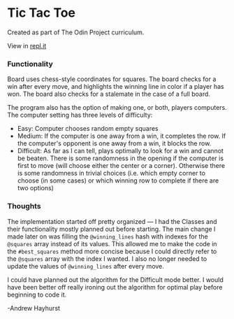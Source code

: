# Tic Tac Toe

Created as part of The Odin Project curriculum. 

View in [repl.it](https://repl.it/@andrewjh271/tictactoe)

### Functionality

Board uses chess-style coordinates for squares. The board checks for a win after every move, and highlights the winning line in color if a player has won. The board also checks for a stalemate in the case of a full board.

The program also has the option of making one, or both, players computers. The computer setting has three levels of difficulty:

- Easy: Computer chooses random empty squares
- Medium: If the computer is one away from a win, it completes the row. If the computer's opponent is one away from a win, it blocks the row.
- Difficult: As far as I can tell, plays optimally to look for a win and cannot be beaten. There is some randomness in the opening if the computer is first to move (will choose either the center or a corner). Otherwise there is some randomness in trivial choices (i.e. which empty corner to choose (in some cases) or which winning row to complete if there are two options)

### Thoughts

The implementation started off pretty organized — I had the Classes and their functionality mostly planned out before starting. The main change I made later on was filling the `@winning_lines` hash with indexes for the `@squares` array instead of its values. This allowed me to make the code in the `#best_squares` method more concise because I could directly refer to the `@squares` array with the index I wanted. I also no longer needed to update the values of `@winning_lines` after every move.

I could have planned out the algorithm for the Difficult mode better. I would have been better off really ironing out the algorithm for optimal play before beginning to code it.

-Andrew Hayhurst